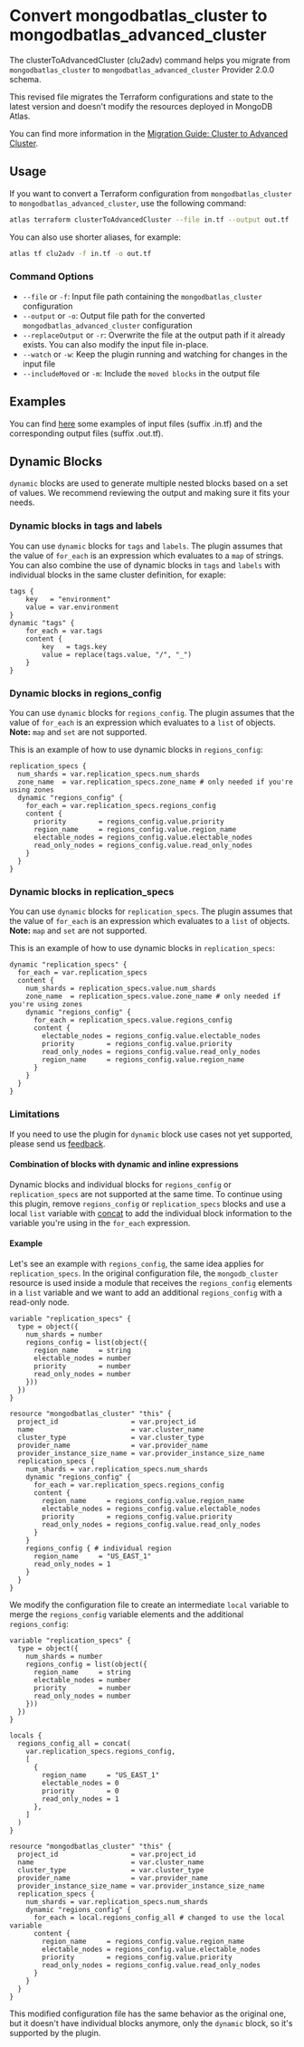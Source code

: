# Convert mongodbatlas_cluster to mongodbatlas_advanced_cluster

The clusterToAdvancedCluster (clu2adv) command helps you migrate from `mongodbatlas_cluster` to `mongodbatlas_advanced_cluster` Provider 2.0.0 schema.

This revised file migrates the Terraform configurations and state to the latest version and doesn't modify the resources deployed in MongoDB Atlas.

You can find more information in the [Migration Guide: Cluster to Advanced Cluster](https://registry.terraform.io/providers/mongodb/mongodbatlas/latest/docs/guides/cluster-to-advanced-cluster-migration-guide).

## Usage

If you want to convert a Terraform configuration from `mongodbatlas_cluster` to `mongodbatlas_advanced_cluster`, use the following command:
```bash
atlas terraform clusterToAdvancedCluster --file in.tf --output out.tf
```

You can also use shorter aliases, for example:
```bash
atlas tf clu2adv -f in.tf -o out.tf
```

### Command Options

- `--file` or `-f`: Input file path containing the `mongodbatlas_cluster` configuration
- `--output` or `-o`: Output file path for the converted `mongodbatlas_advanced_cluster` configuration
- `--replaceOutput` or `-r`: Overwrite the file at the output path if it already exists. You can also modify the input file in-place.
- `--watch` or `-w`: Keep the plugin running and watching for changes in the input file
- `--includeMoved` or `-m`: Include the `moved blocks` in the output file

## Examples

You can find [here](https://github.com/mongodb-labs/atlas-cli-plugin-terraform/tree/main/internal/convert/testdata/clu2adv) some examples of input files (suffix .in.tf) and the corresponding output files (suffix .out.tf).

## Dynamic Blocks

`dynamic` blocks are used to generate multiple nested blocks based on a set of values. 
We recommend reviewing the output and making sure it fits your needs.

### Dynamic blocks in tags and labels

You can use `dynamic` blocks for `tags` and `labels`. The plugin assumes that the value of `for_each` is an expression which evaluates to a `map` of strings.
You can also combine the use of dynamic blocks in `tags` and `labels` with individual blocks in the same cluster definition, for exaple:
```hcl
tags {
	key   = "environment"
	value = var.environment
}
dynamic "tags" {
	for_each = var.tags
	content {
		key   = tags.key
		value = replace(tags.value, "/", "_")
	}
}
```

### Dynamic blocks in regions_config

You can use `dynamic` blocks for `regions_config`. The plugin assumes that the value of `for_each` is an expression which evaluates to a `list` of objects.
**Note:** `map` and `set` are not supported.

This is an example of how to use dynamic blocks in `regions_config`:
```hcl
replication_specs {
  num_shards = var.replication_specs.num_shards
  zone_name  = var.replication_specs.zone_name # only needed if you're using zones
  dynamic "regions_config" {
    for_each = var.replication_specs.regions_config
    content {
      priority        = regions_config.value.priority
      region_name     = regions_config.value.region_name
      electable_nodes = regions_config.value.electable_nodes
      read_only_nodes = regions_config.value.read_only_nodes
    }
  }
}
```

### Dynamic blocks in replication_specs

You can use `dynamic` blocks for `replication_specs`. The plugin assumes that the value of `for_each` is an expression which evaluates to a `list` of objects.
**Note:** `map` and `set` are not supported.

This is an example of how to use dynamic blocks in `replication_specs`:
```hcl
dynamic "replication_specs" {
  for_each = var.replication_specs
  content {
    num_shards = replication_specs.value.num_shards
    zone_name  = replication_specs.value.zone_name # only needed if you're using zones
    dynamic "regions_config" {
      for_each = replication_specs.value.regions_config
      content {
        electable_nodes = regions_config.value.electable_nodes
        priority        = regions_config.value.priority
        read_only_nodes = regions_config.value.read_only_nodes
        region_name     = regions_config.value.region_name
      }
    }
  }
}
```

### Limitations

If you need to use the plugin for `dynamic` block use cases not yet supported, please send us [feedback](https://github.com/mongodb-labs/atlas-cli-plugin-terraform/issues).

#### Combination of blocks with dynamic and inline expressions

Dynamic blocks and individual blocks for `regions_config` or `replication_specs` are not supported at the same time. To continue using this plugin, remove `regions_config` or `replication_specs` blocks and use a local `list` variable with [concat](https://developer.hashicorp.com/terraform/language/functions/concat) to add the individual block information to the variable you're using in the `for_each` expression.

#### Example

Let's see an example with `regions_config`, the same idea applies for `replication_specs`. In the original configuration file, the `mongodb_cluster` resource is used inside a module that receives the `regions_config` elements in a `list` variable and we want to add an additional `regions_config` with a read-only node.
```hcl
variable "replication_specs" {
  type = object({
    num_shards = number
    regions_config = list(object({
      region_name     = string
      electable_nodes = number
      priority        = number
      read_only_nodes = number
    }))
  })
}

resource "mongodbatlas_cluster" "this" {
  project_id                  = var.project_id
  name                        = var.cluster_name
  cluster_type                = var.cluster_type
  provider_name               = var.provider_name
  provider_instance_size_name = var.provider_instance_size_name
  replication_specs {
    num_shards = var.replication_specs.num_shards
    dynamic "regions_config" {
      for_each = var.replication_specs.regions_config
      content {
        region_name     = regions_config.value.region_name
        electable_nodes = regions_config.value.electable_nodes
        priority        = regions_config.value.priority
        read_only_nodes = regions_config.value.read_only_nodes
      }
    }
    regions_config { # individual region
      region_name     = "US_EAST_1"
      read_only_nodes = 1
    }
  }
}
```

We modify the configuration file to create an intermediate `local` variable to merge the `regions_config` variable elements and the additional `regions_config`:
```hcl
variable "replication_specs" {
  type = object({
    num_shards = number
    regions_config = list(object({
      region_name     = string
      electable_nodes = number
      priority        = number
      read_only_nodes = number
    }))
  })
}

locals {
  regions_config_all = concat(
    var.replication_specs.regions_config,
    [
      {
        region_name     = "US_EAST_1"
        electable_nodes = 0
        priority        = 0
        read_only_nodes = 1
      },
    ]
  )
}

resource "mongodbatlas_cluster" "this" {
  project_id                  = var.project_id
  name                        = var.cluster_name
  cluster_type                = var.cluster_type
  provider_name               = var.provider_name
  provider_instance_size_name = var.provider_instance_size_name
  replication_specs {
    num_shards = var.replication_specs.num_shards
    dynamic "regions_config" {
      for_each = local.regions_config_all # changed to use the local variable
      content {
        region_name     = regions_config.value.region_name
        electable_nodes = regions_config.value.electable_nodes
        priority        = regions_config.value.priority
        read_only_nodes = regions_config.value.read_only_nodes
      }
    }
  }
}
```
This modified configuration file has the same behavior as the original one, but it doesn't have individual blocks anymore, only the `dynamic` block, so it's supported by the plugin.
